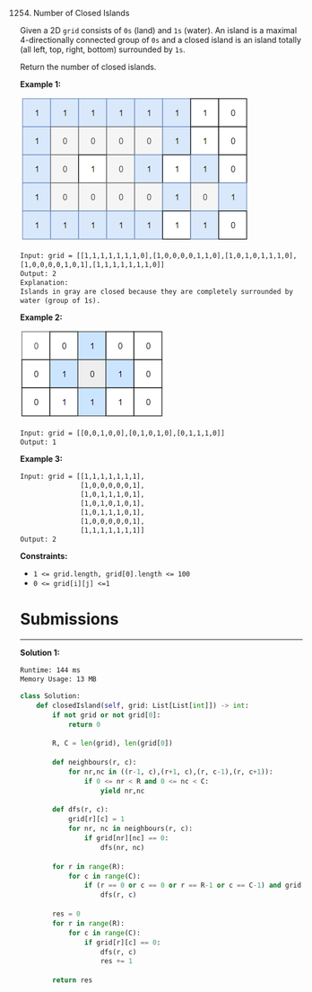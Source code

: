 1254. Number of Closed Islands

Given a 2D `grid` consists of `0s` (land) and `1s` (water).  An island is a maximal 4-directionally connected group of `0s` and a closed island is an island totally (all left, top, right, bottom) surrounded by `1s`.

Return the number of closed islands.

 

**Example 1:**

![1254_sample_3_1610](img/1254_sample_3_1610.png)

```
Input: grid = [[1,1,1,1,1,1,1,0],[1,0,0,0,0,1,1,0],[1,0,1,0,1,1,1,0],[1,0,0,0,0,1,0,1],[1,1,1,1,1,1,1,0]]
Output: 2
Explanation: 
Islands in gray are closed because they are completely surrounded by water (group of 1s).
```

**Example 2:**

![1254_sample_4_1610](img/1254_sample_4_1610.png)

```
Input: grid = [[0,0,1,0,0],[0,1,0,1,0],[0,1,1,1,0]]
Output: 1
```

**Example 3:**

```
Input: grid = [[1,1,1,1,1,1,1],
               [1,0,0,0,0,0,1],
               [1,0,1,1,1,0,1],
               [1,0,1,0,1,0,1],
               [1,0,1,1,1,0,1],
               [1,0,0,0,0,0,1],
               [1,1,1,1,1,1,1]]
Output: 2
```

**Constraints:**

* `1 <= grid.length, grid[0].length <= 100`
* `0 <= grid[i][j] <=1`

# Submissions
---
**Solution 1:**
```
Runtime: 144 ms
Memory Usage: 13 MB
```
```python
class Solution:
    def closedIsland(self, grid: List[List[int]]) -> int:
        if not grid or not grid[0]:
            return 0

        R, C = len(grid), len(grid[0])

        def neighbours(r, c):
            for nr,nc in ((r-1, c),(r+1, c),(r, c-1),(r, c+1)):
                if 0 <= nr < R and 0 <= nc < C:
                    yield nr,nc
        
        def dfs(r, c):
            grid[r][c] = 1
            for nr, nc in neighbours(r, c):
                if grid[nr][nc] == 0:
                    dfs(nr, nc)

        for r in range(R):
            for c in range(C):
                if (r == 0 or c == 0 or r == R-1 or c == C-1) and grid[r][c] == 0:
                    dfs(r, c)

        res = 0
        for r in range(R):
            for c in range(C):
                if grid[r][c] == 0:
                    dfs(r, c)
                    res += 1

        return res
```